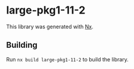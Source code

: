 # large-pkg1-11-2

This library was generated with [Nx](https://nx.dev).

## Building

Run `nx build large-pkg1-11-2` to build the library.
